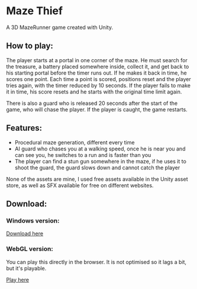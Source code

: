 # Maze Thief
A 3D MazeRunner game created with Unity.

## How to play:
The player starts at a portal in one corner of the maze. He must search for the treasure, a battery placed somewhere inside, collect it, and get back to his starting portal before the timer runs out. If he makes it back in time, he scores one point. Each time a point is scored, positions reset and the player tries again, with the timer reduced by 10 seconds. If the player fails to make it in time, his score resets and he starts with the original time limit again. 

There is also a guard who is released 20 seconds after the start of the game, who will chase the player. If the player is caught, the game restarts.

## Features:
- Procedural maze generation, different every time
- AI guard who chases you at a walking speed, once he is near you and can see you, he switches to a run and is faster than you
- The player can find a stun gun somewhere in the maze, if he uses it to shoot the guard, the guard slows down and cannot catch the player

None of the assets are mine, I used free assets available in the Unity asset store, as well as SFX available for free on different websites.


## Download:

### Windows version:
[Download here](https://drive.google.com/file/d/1dCzb233E6zWxFo-Hr798jMlzLYUfpQn9/view?usp=sharing)

### WebGL version:

You can play this directly in the browser. It is not optimised so it lags a bit, but it's playable.

[Play here](https://cheesegames.net/games/3315/index.php?gameDataId=3315)
